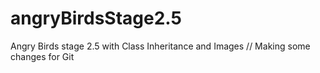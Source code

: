 # angryBirdsStage2.5
Angry Birds stage 2.5 with Class Inheritance and Images
// Making some changes for Git